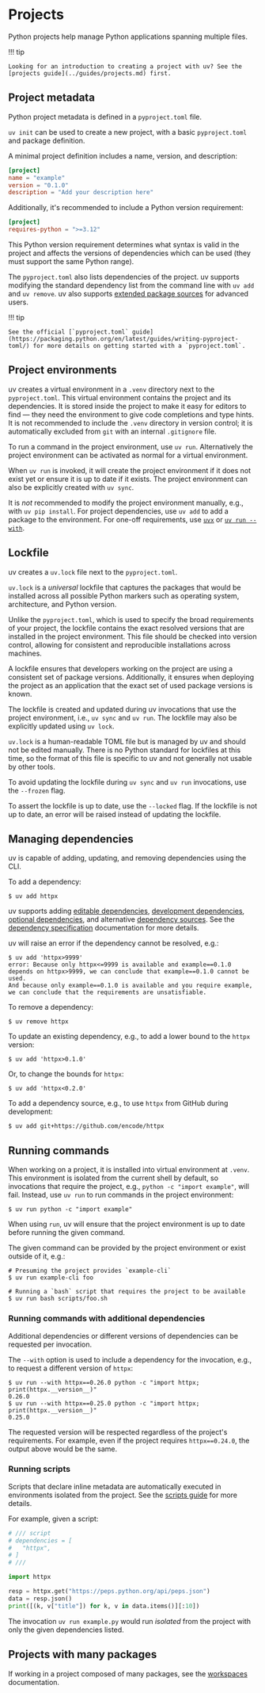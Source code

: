 # Projects

Python projects help manage Python applications spanning multiple files.

!!! tip

    Looking for an introduction to creating a project with uv? See the [projects guide](../guides/projects.md) first.

## Project metadata

Python project metadata is defined in a `pyproject.toml` file. 

`uv init` can be used to create a new project, with a basic `pyproject.toml` and package definition.

A minimal project definition includes a name, version, and description:

```toml title="pyproject.toml"
[project]
name = "example"
version = "0.1.0"
description = "Add your description here"
```

Additionally, it's recommended to include a Python version requirement:

```toml title="pyproject.toml"
[project]
requires-python = ">=3.12"
```

This Python version requirement determines what syntax is valid in the project and affects the versions of dependencies which can be used (they must support the same Python range).

The `pyproject.toml` also lists dependencies of the project. uv supports modifying the standard dependency list from the command line with `uv add` and `uv remove`. uv also supports [extended package sources](./dependencies.md) for advanced users.

!!! tip

    See the official [`pyproject.toml` guide](https://packaging.python.org/en/latest/guides/writing-pyproject-toml/) for more details on getting started with a `pyproject.toml`.

## Project environments

uv creates a virtual environment in a `.venv` directory next to the `pyproject.toml`. This virtual environment contains the project and its dependencies. It is stored inside the project to make it easy for editors to find — they need the environment to give code completions and type hints. It is not recommended to include the `.venv` directory in version control; it is automatically excluded from `git` with an internal `.gitignore` file.

To run a command in the project environment, use `uv run`. Alternatively the project environment can be activated as normal for a virtual environment.

When `uv run` is invoked, it will create the project environment if it does not exist yet or ensure it is up to date if it exists. The project environment can also be explicitly created with `uv sync`.

It is _not_ recommended to modify the project environment manually, e.g., with `uv pip install`. For project dependencies, use `uv add` to add a package to the environment. For one-off requirements, use [`uvx`](../guides/tools.md) or [`uv run --with`](#running-commands-with-additional-dependencies).

## Lockfile

uv creates a `uv.lock` file next to the `pyproject.toml`.

`uv.lock` is a _universal_ lockfile that captures the packages that would be installed across all
possible Python markers such as operating system, architecture, and Python version.

Unlike the `pyproject.toml`, which is used to specify the broad requirements of your project, the
lockfile contains the exact resolved versions that are installed in the project environment. This
file should be checked into version control, allowing for consistent and reproducible installations
across machines.

A lockfile ensures that developers working on the project are using a consistent set of package
versions. Additionally, it ensures when deploying the project as an application that the exact set
of used package versions is known.

The lockfile is created and updated during uv invocations that use the project environment, i.e., `uv sync` and `uv run`. The lockfile may also be explicitly updated using `uv lock`.

`uv.lock` is a human-readable TOML file but is managed by uv and should not be
edited manually. There is no Python standard for lockfiles at this time, so the format of this file is specific to uv and not generally not usable by other tools. 

To avoid updating the lockfile during `uv sync` and `uv run` invocations, use the `--frozen` flag.

To assert the lockfile is up to date, use the `--locked` flag. If the lockfile is not up to date, an error will be raised instead of updating the lockfile.

## Managing dependencies

uv is capable of adding, updating, and removing dependencies using the CLI.

To add a dependency:

```console
$ uv add httpx
```

uv supports adding [editable dependencies](./dependencies.md#editable-dependencies), [development dependencies](./dependencies.md#development-dependencies), [optional dependencies](./dependencies.md#optional-dependencies), and alternative [dependency sources](./dependencies.md#dependency-sources). See the [dependency specification](./dependencies.md) documentation for more details.

uv will raise an error if the dependency cannot be resolved, e.g.:

```console
$ uv add 'httpx>9999'
error: Because only httpx<=9999 is available and example==0.1.0 depends on httpx>9999, we can conclude that example==0.1.0 cannot be used.
And because only example==0.1.0 is available and you require example, we can conclude that the requirements are unsatisfiable.
```

To remove a dependency:

```console
$ uv remove httpx
```

To update an existing dependency, e.g., to add a lower bound to the `httpx` version:

```console
$ uv add 'httpx>0.1.0'
```

Or, to change the bounds for `httpx`:

```console
$ uv add 'httpx<0.2.0'
```

To add a dependency source, e.g., to use `httpx` from GitHub during development:

```console
$ uv add git+https://github.com/encode/httpx
```

## Running commands

When working on a project, it is installed into virtual environment at `.venv`. This environment is isolated from the current shell by default, so invocations that require the project, e.g., `python -c "import example"`, will fail. Instead, use `uv run` to run commands in the project environment:

```console
$ uv run python -c "import example"
```

When using `run`, uv will ensure that the project environment is up to date before running the given command.

The given command can be provided by the project environment or exist outside of it, e.g.:

```console
# Presuming the project provides `example-cli`
$ uv run example-cli foo

# Running a `bash` script that requires the project to be available
$ uv run bash scripts/foo.sh
```

### Running commands with additional dependencies

Additional dependencies or different versions of dependencies can be requested per invocation.

The `--with` option is used to include a dependency for the invocation, e.g., to request a different version of `httpx`:

```console
$ uv run --with httpx==0.26.0 python -c "import httpx; print(httpx.__version__)"
0.26.0
$ uv run --with httpx==0.25.0 python -c "import httpx; print(httpx.__version__)"
0.25.0
```

The requested version will be respected regardless of the project's requirements. For example, even if the project requires `httpx==0.24.0`, the output above would be the same. 

### Running scripts

Scripts that declare inline metadata are automatically executed in environments isolated from the project. See the [scripts guide](../guides/scripts.md#declaring-script-dependencies) for more details.

For example, given a script:

```python title="example.py"
# /// script
# dependencies = [
#   "httpx",
# ]
# ///

import httpx

resp = httpx.get("https://peps.python.org/api/peps.json")
data = resp.json()
print([(k, v["title"]) for k, v in data.items()][:10])
```

The invocation `uv run example.py` would run _isolated_ from the project with only the given dependencies listed.

## Projects with many packages

If working in a project composed of many packages, see the [workspaces](./workspaces.md) documentation.
